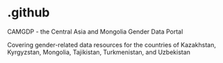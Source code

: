 # .github
CAMGDP - the Central Asia and Mongolia Gender Data Portal

Covering gender-related data resources for the countries of Kazakhstan, Kyrgyzstan, Mongolia, Tajikistan, Turkmenistan, and Uzbekistan
